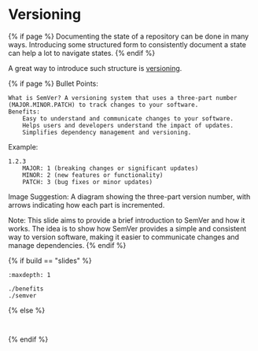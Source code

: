 # Versioning

{% if page %}
Documenting the state of a repository can be done in many ways.
Introducing some structured form to consistently document a state can help a lot to navigate states.
{% endif %}

A great way to introduce such structure is [versioning](https://en.wikipedia.org/wiki/Software_versioning).


{% if page %}
Bullet Points:

    What is SemVer? A versioning system that uses a three-part number (MAJOR.MINOR.PATCH) to track changes to your software.
    Benefits:
        Easy to understand and communicate changes to your software.
        Helps users and developers understand the impact of updates.
        Simplifies dependency management and versioning.

Example:

    1.2.3
        MAJOR: 1 (breaking changes or significant updates)
        MINOR: 2 (new features or functionality)
        PATCH: 3 (bug fixes or minor updates)

Image Suggestion: A diagram showing the three-part version number, with arrows indicating how each part is incremented.

Note: This slide aims to provide a brief introduction to SemVer and how it works. The idea is to show how SemVer provides a simple and consistent way to version software, making it easier to communicate changes and manage dependencies.
{% endif %}

{% if build == "slides" %}
<!-- BUILDING THE SLIDES -->
```{toctree}
:maxdepth: 1

./benefits
./semver
```
{% else %}
<!-- BUILDING THE PAGES -->
```{include} ./benefits.md
```
```{include} ./semver.md
```
{% endif %}
